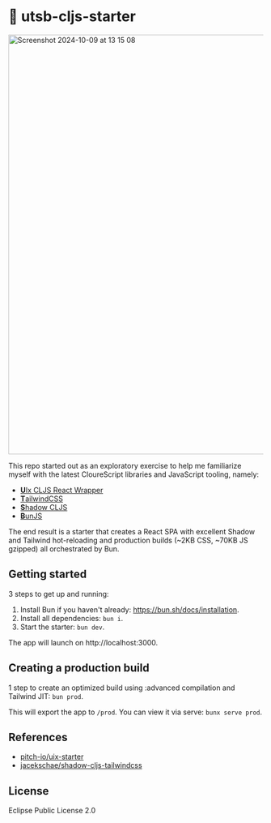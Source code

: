 # 🔌 utsb-cljs-starter

<img width="828" alt="Screenshot 2024-10-09 at 13 15 08" src="https://github.com/user-attachments/assets/6a08b6b4-3f17-406a-a21a-456470067de9">

This repo started out as an exploratory exercise to help me familiarize myself with the latest CloureScript libraries and JavaScript tooling, namely:

- [<b>U</b>Ix CLJS React Wrapper](https://github.com/pitch-io/uix)
- [<b>T</b>ailwindCSS](https://tailwindcss.com)
- [<b>S</b>hadow CLJS](https://github.com/thheller/shadow-cljs)
- [<b>B</b>unJS](https://bun.sh)

The end result is a starter that creates a React SPA with excellent Shadow and Tailwind hot-reloading and production builds (~2KB CSS, ~70KB JS gzipped) all orchestrated by Bun.

## Getting started

3 steps to get up and running:

1. Install Bun if you haven't already: https://bun.sh/docs/installation.
2. Install all dependencies: `bun i`.
3. Start the starter: `bun dev`.

The app will launch on http://localhost:3000.

## Creating a production build

1 step to create an optimized build using :advanced compilation and Tailwind JIT: `bun prod`.

This will export the app to `/prod`. You can view it via serve: `bunx serve prod`.

## References

- [pitch-io/uix-starter](https://github.com/pitch-io/uix-starter)
- [jacekschae/shadow-cljs-tailwindcss](https://github.com/jacekschae/shadow-cljs-tailwindcss)

## License

Eclipse Public License 2.0